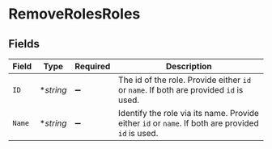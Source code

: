 # RemoveRolesRoles


## Fields

| Field                                                                                             | Type                                                                                              | Required                                                                                          | Description                                                                                       |
| ------------------------------------------------------------------------------------------------- | ------------------------------------------------------------------------------------------------- | ------------------------------------------------------------------------------------------------- | ------------------------------------------------------------------------------------------------- |
| `ID`                                                                                              | **string*                                                                                         | :heavy_minus_sign:                                                                                | The id of the role. Provide either `id` or `name`. If both are provided `id` is used.             |
| `Name`                                                                                            | **string*                                                                                         | :heavy_minus_sign:                                                                                | Identify the role via its name. Provide either `id` or `name`. If both are provided `id` is used. |